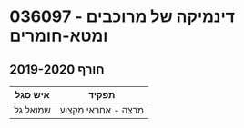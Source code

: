 # 036097 - דינמיקה של מרוכבים ומטא-חומרים

## חורף 2019-2020

| איש סגל | תפקיד |
| ---- | ---- |
| שמואל גל | מרצה - אחראי מקצוע |

